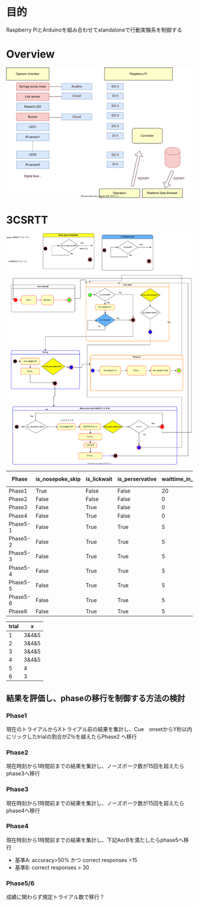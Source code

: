 # 目的
Raspberry PiとArduinoを組み合わせてstandaloneで行動実験系を制御する

# Overview
![Overview](./docs/overview.svg "Overview")


# 3CSRTT
![3CSRTT](./docs/3CSRTT.svg "Overview")


| Phase    | is_nosepoke_skip | is_lickwait | is_perservative | waittime_in_s | timeout_in_s | limited_hold_in_s | stimulus duration_in_s |
|----------|------------------|-------------|-----------------|----------|---------|--------------|-------------------|
| Phase1   | True             | False       | False           | 20       | 0       | 0            | 0                 |
| Phase2   | False            | False       | False           | 0        | 0       | 0            | ∞                 |
| Phase3   | False            | True        | False           | 0        | 0       | 0            | ∞                 |
| Phase4   | False            | True        | False           | 0        | 0       | 0            | ∞                 |
| Phase5-1 | False            | True        | True            | 5        | 5       | 5            | 30  |
| Phase5-2 | False            | True        | True            | 5        | 5       | 5            | 15  |
| Phase5-3 | False            | True        | True            | 5        | 5       | 5            | 10  |
| Phase5-4 | False            | True        | True            | 5        | 5       | 5            | 7  |
| Phase5-5 | False            | True        | True            | 5        | 5       | 5            | 5  |
| Phase5-6 | False            | True        | True            | 5        | 5       | 5            | 3  |
| Phase6 | False            | True        | True            | 5        | 5       | 5            | 1  |

| trial | x     |
|-------|-------|
| 1     | 3&4&5 |
| 2     | 3&4&5 |
| 3     | 3&4&5 |
| 4     | 3&4&5 |
| 5     | 4     |
| 6     | 3     |


## 結果を評価し、phaseの移行を制御する方法の検討
### Phase1
現在のトライアルからXトライアル前の結果を集計し、Cue　onsetからY秒以内にリックしたtrialの割合がZ％を越えたらPhase2 へ移行
### Phase2
現在時刻から1時間前までの結果を集計し、ノーズポーク数が15回を超えたらphase3へ移行
### Phase3
現在時刻から1時間前までの結果を集計し、ノーズポーク数が15回を超えたらphase4へ移行
### Phase4
現在時刻から1時間前までの結果を集計し、下記AorBを満たしたらphase5へ移行
* 基準A: accuracy>50% かつ correct responses >15
* 基準B: correct responses > 30
### Phase5/6
成績に関わらず規定トライアル数で移行？
